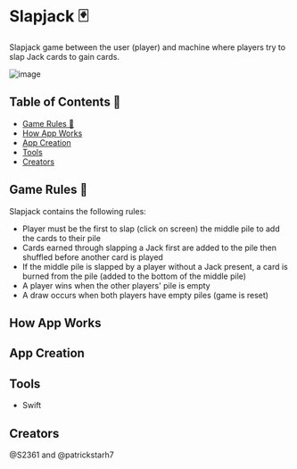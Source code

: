 # Slapjack 🃏
Slapjack game between the user (player) and machine where players try to slap Jack cards to gain cards.

![image](https://github.com/S2361/slapjack/assets/68034141/27464a03-0d71-48a6-83da-70b5ec0dc29a)

## Table of Contents 🎴
- [Game Rules 📜](#game-rules)
- [How App Works](#how-app-works)
- [App Creation](#app-creation)
- [Tools](#tools)
- [Creators](#creators)

## Game Rules 📜
Slapjack contains the following rules:
* Player must be the first to slap (click on screen) the middle pile to add the cards to their pile
* Cards earned through slapping a Jack first are added to the pile then shuffled before another card is played
* If the middle pile is slapped by a player without a Jack present, a card is burned from the pile (added to the bottom of the middle pile)
* A player wins when the other players' pile is empty
* A draw occurs when both players have empty piles (game is reset)

## How App Works


## App Creation


## Tools
* Swift


## Creators
@S2361 and @patrickstarh7



